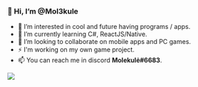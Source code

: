 ### 👋 Hi, I’m @Mol3kule
- 👀 I’m interested in cool and future having programs / apps.
- 🌱 I’m currently learning C#, ReactJS/Native.
- 💞️ I’m looking to collaborate on mobile apps and PC games.
- ⚡ I'm working on my own game project.
- 📫 You can reach me in discord **Molekulė#6683**.


<img src="https://github-readme-stats.vercel.app/api?username=Mol3kule&&show_icons=true&title_color=ffffff&icon_color=bb2acf&text_color=daf7dc&bg_color=151515">
<!---
Mol3kule/Mol3kule is a ✨ special ✨ repository because its `README.md` (this file) appears on your GitHub profile.
You can click the Preview link to take a look at your changes.
--->
